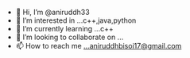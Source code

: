 - 👋 Hi, I’m @aniruddh33
- 👀 I’m interested in ...c++,java,python
- 🌱 I’m currently learning ...c++
- 💞️ I’m looking to collaborate on ...
- 📫 How to reach me ...aniruddhbisoi17@gmail.com

<!---
aniruddh33/aniruddh33 is a ✨ special ✨ repository because its `README.md` (this file) appears on your GitHub profile.
You can click the Preview link to take a look at your changes.
--->
